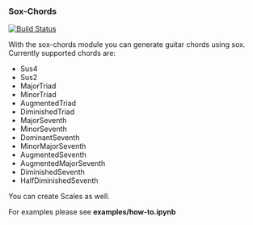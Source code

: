 ### Sox-Chords  
[![Build Status](https://travis-ci.org/baudcode/sox-chords.svg?branch=master)](https://travis-ci.org/baudcode/sox-chords)

With the sox-chords module you can generate guitar chords using sox.
Currently supported chords are:

- Sus4
- Sus2
- MajorTriad
- MinorTriad
- AugmentedTriad
- DiminishedTriad
- MajorSeventh
- MinorSeventh
- DominantSeventh
- MinorMajorSeventh
- AugmentedSeventh
- AugmentedMajorSeventh
- DiminishedSeventh
- HalfDiminishedSeventh


You can create Scales as well.

For examples please see **examples/how-to.ipynb**